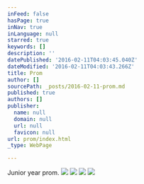 ```yaml
---
inFeed: false
hasPage: true
inNav: true
inLanguage: null
starred: true
keywords: []
description: ''
datePublished: '2016-02-11T04:03:45.040Z'
dateModified: '2016-02-11T04:03:43.266Z'
title: Prom
author: []
sourcePath: _posts/2016-02-11-prom.md
published: true
authors: []
publisher:
  name: null
  domain: null
  url: null
  favicon: null
url: prom/index.html
_type: WebPage

---
```

Junior year prom. ![](https://s3-us-west-2.amazonaws.com/the-grid-img/p/551c434e6fcb5ed8dc2f12a3f3ad534a839e1d0e.jpg)
![](https://s3-us-west-2.amazonaws.com/the-grid-img/p/7bb81bf8c1fe89a5ab355701ea45caa0904e28d3.jpg)
![](https://s3-us-west-2.amazonaws.com/the-grid-img/p/2e838d8708394909357bfdaa3ce250b4553dbcd1.jpg)
![](https://s3-us-west-2.amazonaws.com/the-grid-img/p/56fa68afe3c17b1cb0a3e5cab7f61333655bfc51.jpg)